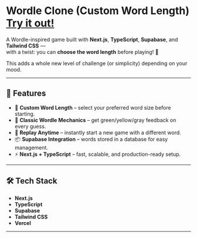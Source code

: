 # Wordle Clone (Custom Word Length) [Try it out!](wordle-x-eight.vercel.app)

A Wordle-inspired game built with **Next.js**, **TypeScript**, **Supabase**, and **Tailwind CSS** —  
with a twist: you can **choose the word length** before playing! 🎯  

This adds a whole new level of challenge (or simplicity) depending on your mood.

---

## 🚀 Features
- 📝 **Custom Word Length** – select your preferred word size before starting.
- 🎯 **Classic Wordle Mechanics** – get green/yellow/gray feedback on every guess.
- 🔄 **Replay Anytime** – instantly start a new game with a different word.
- 📦 **Supabase Integration** – words stored in a database for easy management.
- ⚡ **Next.js + TypeScript** – fast, scalable, and production-ready setup.

---

## 🛠️ Tech Stack

- **Next.js**
- **TypeScript**
- **Supabase** 
- **Tailwind CSS**
- **Vercel**

---
